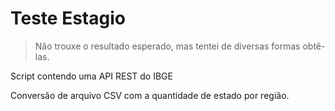 # Teste Estagio

> Não trouxe o resultado esperado, mas tentei de diversas formas obtê-las.

Script contendo uma API REST do IBGE

Conversão de arquivo CSV com a quantidade de estado por região.

